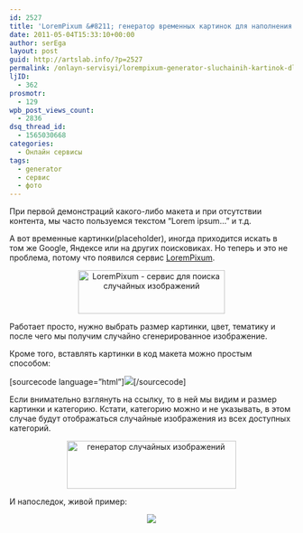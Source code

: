 ```yaml
---
id: 2527
title: 'LoremPixum &#8211; генератор временных картинок для наполнения макетов'
date: 2011-05-04T15:33:10+00:00
author: serEga
layout: post
guid: http://artslab.info/?p=2527
permalink: /onlayn-servisyi/lorempixum-generator-sluchainih-kartinok-dlya-maketov/
ljID:
  - 362
prosmotr:
  - 129
wpb_post_views_count:
  - 2836
dsq_thread_id:
  - 1565030668
categories:
  - Онлайн сервисы
tags:
  - generator
  - сервис
  - фото
---
```

При первой демонстраций какого-либо макета и при отсутствии контента, мы часто пользуемся текстом &#8220;Lorem ipsum&#8230;&#8221; и т.д.
  
А вот временные картинки(placeholder), иногда приходится искать в том же Google, Яндексе или на других поисковиках. Но теперь и это не проблема, потому что появился сервис [LoremPixum](http://www.lorempixum.com/). 

<center>
  <img src="http://artslab.info/wp-content/uploads/lorempixum.jpg" alt="LoremPixum - сервис для поиска случайных изображений" title="lorempixum" width="260" height="77" class="alignnone size-full wp-image-2531" />
</center>

Работает просто, нужно выбрать размер картинки, цвет, тематику и после чего мы получим случайно сгенерированное изображение.
  
Кроме того, вставлять картинки в код макета можно простым способом:

[sourcecode language=&#8221;html&#8221;]![](http://lorempixum.com/400/200/sports)[/sourcecode]

Если внимательно взглянуть на ссылку, то в ней мы видим и размер картинки и категорию. Кстати, категорию можно и не указывать, в этом случае будут отображаться случайные изображения из всех доступных категорий.

<center>
  <a href="http://artslab.info/wp-content/uploads/lorempixum_generator.jpg"><img src="http://artslab.info/wp-content/uploads/lorempixum_generator-300x85.jpg" alt="генератор случайных изображений" title="lorempixum_generator" width="300" height="85" class="alignnone size-medium wp-image-2530" /></a>
</center>

И напоследок, живой пример:

<center>
  <img src="http://lorempixum.com/400/200" />
</center>